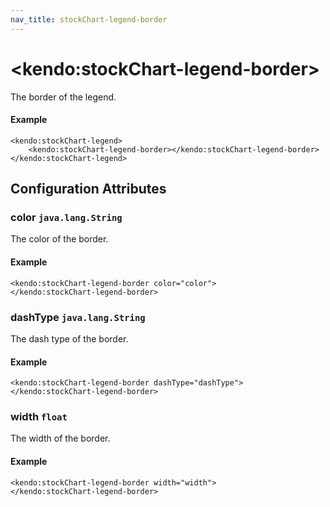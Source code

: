 ```yaml
---
nav_title: stockChart-legend-border
---
```


# \<kendo:stockChart-legend-border\>

The border of the legend.

#### Example
    <kendo:stockChart-legend>
        <kendo:stockChart-legend-border></kendo:stockChart-legend-border>
    </kendo:stockChart-legend>

## Configuration Attributes

### color `java.lang.String`

The color of the border.

#### Example
    <kendo:stockChart-legend-border color="color">
    </kendo:stockChart-legend-border>

### dashType `java.lang.String`

The dash type of the border.

#### Example
    <kendo:stockChart-legend-border dashType="dashType">
    </kendo:stockChart-legend-border>

### width `float`

The width of the border.

#### Example
    <kendo:stockChart-legend-border width="width">
    </kendo:stockChart-legend-border>

